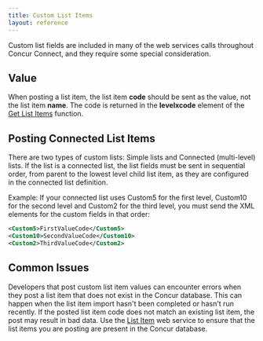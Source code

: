 ```yaml
---
title: Custom List Items
layout: reference
---
```


Custom list fields are included in many of the web services calls throughout Concur Connect, and they require some special consideration.

##  Value

When posting a list item, the list item **code** should be sent as the value, not the list item **name**. The code is returned in the **levelxcode** element of the [Get List Items](https://developer.concur.com/api-reference/common/list-item/v3.list-item.html#get) function.

##  Posting Connected List Items

There are two types of custom lists: Simple lists and Connected (multi-level) lists. If the list is a connected list, the list fields must be sent in sequential order, from parent to the lowest level child list item, as they are configured in the connected list definition.

Example: If your connected list uses Custom5 for the first level, Custom10 for the second level and Custom2 for the third level, you must send the XML elements for the custom fields in that order:

```xml
<Custom5>FirstValueCode</Custom5>  
<Custom10>SecondValueCode</Custom10>  
<Custom2>ThirdValueCode</Custom2>
```

##  Common Issues

Developers that post custom list item values can encounter errors when they post a list item that does not exist in the Concur database. This can happen when the list item import hasn't been completed or hasn't run recently. If the posted list item code does not match an existing list item, the post may result in bad data. Use the [List Item](./api-reference/common/list-item/v3.list-item.html) web service to ensure that the list items you are posting are present in the Concur database.
